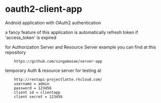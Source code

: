 # oauth2-client-app
Android application with OAuth2 authentication

a fancy feature of this application is automatically refresh token if 'access_token' is expired


for Authorization Server and Resource Server example you can find at this repository

        https://github.com/singamasae/server-app

temporary Auth & resource server for testing at

        http://restapi-projectlatte.rhcloud.com/
        username = admin
        password = 123456
        client id = clientapp
        client secret = 123456




